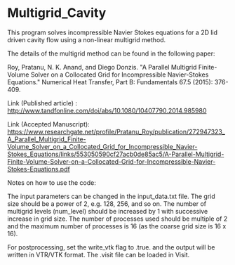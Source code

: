 # Multigrid_Cavity
This program solves incompressible Navier Stokes equations for a 2D lid driven cavity flow using a non-linear multigrid method. 

The details of the multigrid method can be found in the following paper:

Roy, Pratanu, N. K. Anand, and Diego Donzis. "A Parallel Multigrid Finite-Volume Solver on a Collocated Grid for Incompressible Navier-Stokes Equations." Numerical Heat Transfer, Part B: Fundamentals 67.5 (2015): 376-409.

Link (Published article) : http://www.tandfonline.com/doi/abs/10.1080/10407790.2014.985980

Link (Accepted Manuscript): https://www.researchgate.net/profile/Pratanu_Roy/publication/272947323_A_Parallel_Multigrid_Finite-Volume_Solver_on_a_Collocated_Grid_for_Incompressible_Navier-Stokes_Equations/links/553050590cf27acb0de85ac5/A-Parallel-Multigrid-Finite-Volume-Solver-on-a-Collocated-Grid-for-Incompressible-Navier-Stokes-Equations.pdf

Notes on how to use the code:

The input parameters can be changed in the input_data.txt file. The grid size should be a power of 2, e.g. 128, 256, and so on. 
The number of multigrid levels (num_level) should be increased by 1 with successive increase in grid size. The number of processes used should be multiple of 2 and the maximum number of processes is 16 (as the coarse grid size is 16 x 16). 

For postprocessing, set the write_vtk flag to .true. and the output will be written in VTR/VTK format. The .visit file can be loaded in Visit.

